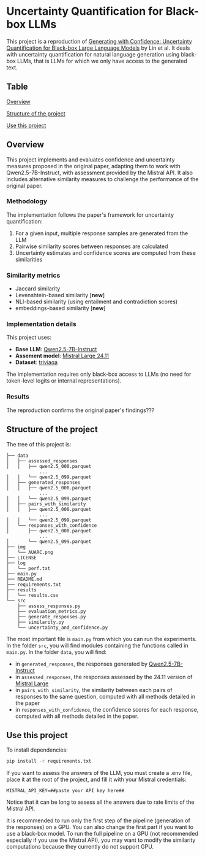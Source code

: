 # Uncertainty Quantification for Black-box LLMs

This project is a reproduction of [Generating with Confidence: Uncertainty Quantification for Black-box Large Language Models](https://arxiv.org/abs/2305.19187) by Lin et al. It deals with uncertainty quantification for natural language generation using black-box LLMs, that is LLMs for which we only have access to the generated text.

## Table

[Overview](#overview)

[Structure of the project](#structure-of-the-project)

[Use this project](#use-this-project)

## Overview

This project implements and evaluates confidence and uncertainty measures proposed in the original paper, adapting them to work with Qwen2.5-7B-Instruct, with assessment provided by the Mistral API. It also includes alternative similarity measures to challenge the performance of the original paper.

### Methodology

The implementation follows the paper's framework for uncertainty quantification:

1. For a given input, multiple response samples are generated from the LLM
2. Pairwise similarity scores between responses are calculated
3. Uncertainty estimates and confidence scores are computed from these similarities

### Similarity metrics
  - Jaccard similarity
  - Levenshtein-based similarity [**new**]
  - NLI-based similarity (using entailment and contradiction scores)
  - embeddings-based similarity [**new**]

### Implementation details

This project uses:
- **Base LLM**: [Qwen2.5-7B-Instruct](https://huggingface.co/Qwen/Qwen2.5-7B-Instruct)
- **Assement model**: [Mistral Large 24.11](https://docs.mistral.ai/getting-started/models/models_overview)
- **Dataset**: [triviaqa](https://huggingface.co/datasets/mandarjoshi/trivia_qa)

The implementation requires only black-box access to LLMs (no need for token-level logits or internal representations).

### Results

The reproduction confirms the original paper's findings???

## Structure of the project

The tree of this project is:

```
├── data
│   ├── assessed_responses
│   │   ├── qwen2.5_000.parquet
            ...
│   │   └── qwen2.5_099.parquet
│   ├── generated_responses
│   │   ├── qwen2.5_000.parquet
            ...
│   │   └── qwen2.5_099.parquet
│   ├── pairs_with_similarity
│   │   ├── qwen2.5_000.parquet
            ...
│   │   └── qwen2.5_099.parquet
│   └── responses_with_confidence
│       ├── qwen2.5_000.parquet
            ...
│       └── qwen2.5_099.parquet
├── img
│   └── AUARC.png
├── LICENSE
├── log
│   └── perf.txt
├── main.py
├── README.md
├── requirements.txt
├── results
│   └── results.csv
└── src
    ├── assess_responses.py
    ├── evaluation_metrics.py
    ├── generate_responses.py
    ├── similarity.py
    └── uncertainty_and_confidence.py
```

The most important file is `main.py` from which you can run the experiments. In the folder `src`, you will find modules containing the functions called in `main.py`. In the folder `data`, you will find:
- in `generated_responses`, the responses generated by [Qwen2.5-7B-Instruct](https://huggingface.co/Qwen/Qwen2.5-7B-Instruct)
- in `assessed_responses`, the responses assessed by the 24.11 version of [Mistral Large](https://docs.mistral.ai/getting-started/models/models_overview)
- in `pairs_with_similarity`, the similarity between each pairs of responses to the same question, computed with all methods detailed in the paper
- in `responses_with_confidence`, the confidence scores for each response, computed with all methods detailed in the paper.

## Use this project

To install dependencies:
```bash
pip install -r requirements.txt
```

If you want to assess the answers of the LLM, you must create a .env file, place it at the root of the project, and fill it with your Mistral credentials:
```
MISTRAL_API_KEY=##paste your API key here##
```

Notice that it can be long to assess all the answers due to rate limits of the Mistral API.

It is recommended to run only the first step of the pipeline (generation of the responses) on a GPU. You can also change the first part if you want to use a black-box model.
To run the full pipeline on a GPU (not recommended especially if you use the Mistral API), you may want to modify the similarity computations because they currently do not support GPU.